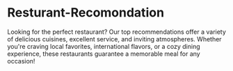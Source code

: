 # Resturant-Recomondation
Looking for the perfect restaurant? Our top recommendations offer a variety of delicious cuisines, excellent service, and inviting atmospheres. Whether you're craving local favorites, international flavors, or a cozy dining experience, these restaurants guarantee a memorable meal for any occasion!
